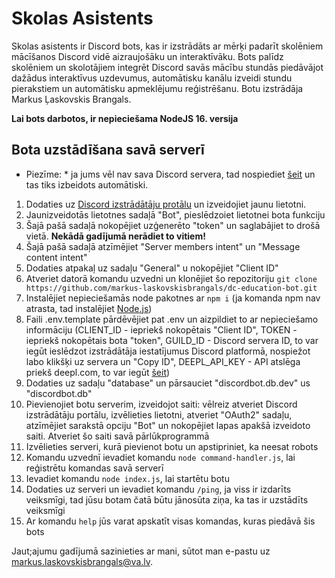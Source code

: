 # Skolas Asistents

Skolas asistents ir Discord bots, kas ir izstrādāts ar mērķi padarīt skolēniem mācīšanos Discord vidē aizraujošāku un interaktīvāku. Bots palīdz skolēniem un skolotājiem integrēt Discord savās mācību stundās piedāvājot dažādus interaktīvus uzdevumus, automātisku kanālu izveidi stundu pierakstiem un automātisku apmeklējumu reģistrēšanu. Botu izstrādāja Markus Ļaskovskis Brangals.

**Lai bots darbotos, ir nepieciešama NodeJS 16. versija**

## Bota uzstādīšana savā serverī

* Piezīme: * ja jums vēl nav sava Discord servera, tad nospiediet [šeit](https://discord.new/UqmwrxqAyyGc) un tas tiks izbeidots automātiski.
 
1. Dodaties uz [Discord izstrādātāju protālu](https://discord.com/developers/applications) un izveidojiet jaunu lietotni.
2. Jaunizveidotās lietotnes sadaļā "Bot", pieslēdzoiet lietotnei bota funkciju
3. Šajā pašā sadaļā nokopējiet uzģenerēto "token" un saglabājiet to drošā vietā. **Nekādā gadījumā nerādiet to vitiem!**
4. Šajā pašā sadaļā atzīmējiet "Server members intent" un "Message content intent"
5. Dodaties atpakaļ uz sadaļu "General" u nokopējiet "Client ID"
6. Atveriet datorā komandu uzvedni un klonējiet šo repozitoriju `git clone https://github.com/markus-laskovskisbrangals/dc-education-bot.git`
7. Instalējiet nepieciešamās node pakotnes ar `npm i` (ja komanda npm nav atrasta, tad instalējiet [Node.js](https://nodejs.org/en/))
8. Faili .env.template pārdēvējiet pat .env un aizpildiet to ar nepieciešamo informāciju (CLIENT_ID - iepriekš nokopētais "Client ID", TOKEN - iepriekš nokopētais bota "token", GUILD_ID - Discord servera ID, to var iegūt ieslēdzot izstrādātāja iestatījumus Discord platformā, nospiežot labo klikšķi uz servera un "Copy ID", DEEPL_API_KEY - API atslēga priekš deepl.com, to var iegūt [šeit](https://www.deepl.com/pro-api?cta=header-pro-api))
9. Dodaties uz sadaļu "database" un pārsauciet "discordbot.db.dev" us "discordbot.db"
10. Pievienojiet botu serverim, izveidojot saiti: vēlreiz atveriet Discord izstrādātāju portālu, izvēlieties lietotni, atveriet "OAuth2" sadaļu, atzīmējiet sarakstā opciju "Bot" un nokopējiet lapas apakšā izveidoto saiti. Atveriet šo saiti savā pārlūkprogrammā
11. Izvēlieties serveri, kurā pievienot botu un apstipriniet, ka neesat robots
12. Komandu uzvednī ievadiet komandu `node command-handler.js`, lai reģistrētu komandas savā serverī
13. Ievadiet komandu `node index.js`, lai startētu botu
14. Dodaties uz serveri un ievadiet komandu `/ping`, ja viss ir izdarīts veiksmīgi, tad jūsu botam čatā būtu jānosūta ziņa, ka tas ir uzstādīts veiksmīgi
15. Ar komandu `help` jūs varat apskatīt visas komandas, kuras piedāvā šis bots

Jaut;ajumu gadījumā sazinieties ar mani, sūtot man e-pastu uz markus.laskovskisbrangals@va.lv.